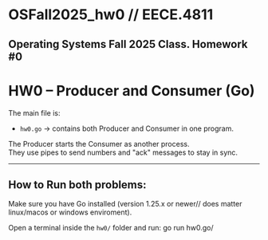 # OSFall2025_hw0 // EECE.4811
Operating Systems Fall 2025 Class. Homework #0
---------------------------------------
# HW0 – Producer and Consumer (Go)
The main file is:  
- `hw0.go` → contains both Producer and Consumer in one program.  

The Producer starts the Consumer as another process.  
They use pipes to send numbers and "ack" messages to stay in sync.  

-----------------------------

## How to Run both problems:
Make sure you have Go installed (version 1.25.x or newer// does matter linux/macos or windows enviroment).  

Open a terminal inside the `hw0/` folder and run:
go run hw0.go/
